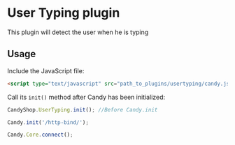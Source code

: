 # User Typing plugin
This plugin will detect the user when he is typing

## Usage
Include the JavaScript file:

```HTML
<script type="text/javascript" src="path_to_plugins/usertyping/candy.js"></script>
```

Call its `init()` method after Candy has been initialized:

```JavaScript
CandyShop.UserTyping.init(); //Before Candy.init

Candy.init('/http-bind/');

Candy.Core.connect();
```

